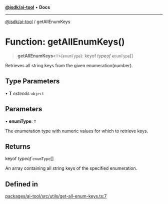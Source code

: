 [**@isdk/ai-tool**](../README.md) • **Docs**

***

[@isdk/ai-tool](../globals.md) / getAllEnumKeys

# Function: getAllEnumKeys()

> **getAllEnumKeys**\<`T`\>(`enumType`): keyof *typeof* `enumType`[]

Retrieves all string keys from the given enumeration(number).

## Type Parameters

• **T** *extends* `object`

## Parameters

• **enumType**: `T`

The enumeration type with numeric values for which to retrieve keys.

## Returns

keyof *typeof* `enumType`[]

An array containing all string keys of the specified enumeration.

## Defined in

[packages/ai-tool/src/utils/get-all-enum-keys.ts:7](https://github.com/isdk/ai-tool.js/blob/5f9f0083c734722103ff5468e424b48c212a55f0/src/utils/get-all-enum-keys.ts#L7)
